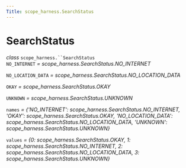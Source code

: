 ```yaml
---
Title: scope_harness.SearchStatus
---
```

        
SearchStatus
============

 *class* `scope_harness.``SearchStatus`<a href="#scope_harness.SearchStatus" class="headerlink" title="Permalink to this definition"></a>  
 `NO_INTERNET` *= scope\_harness.SearchStatus.NO\_INTERNET*<a href="#scope_harness.SearchStatus.NO_INTERNET" class="headerlink" title="Permalink to this definition"></a>  

 `NO_LOCATION_DATA` *= scope\_harness.SearchStatus.NO\_LOCATION\_DATA*<a href="#scope_harness.SearchStatus.NO_LOCATION_DATA" class="headerlink" title="Permalink to this definition"></a>  

 `OKAY` *= scope\_harness.SearchStatus.OKAY*<a href="#scope_harness.SearchStatus.OKAY" class="headerlink" title="Permalink to this definition"></a>  

 `UNKNOWN` *= scope\_harness.SearchStatus.UNKNOWN*<a href="#scope_harness.SearchStatus.UNKNOWN" class="headerlink" title="Permalink to this definition"></a>  

 `names` *= {'NO\_INTERNET': scope\_harness.SearchStatus.NO\_INTERNET, 'OKAY': scope\_harness.SearchStatus.OKAY, 'NO\_LOCATION\_DATA': scope\_harness.SearchStatus.NO\_LOCATION\_DATA, 'UNKNOWN': scope\_harness.SearchStatus.UNKNOWN}*<a href="#scope_harness.SearchStatus.names" class="headerlink" title="Permalink to this definition"></a>  

 `values` *= {0: scope\_harness.SearchStatus.OKAY, 1: scope\_harness.SearchStatus.NO\_INTERNET, 2: scope\_harness.SearchStatus.NO\_LOCATION\_DATA, 3: scope\_harness.SearchStatus.UNKNOWN}*<a href="#scope_harness.SearchStatus.values" class="headerlink" title="Permalink to this definition"></a>  

